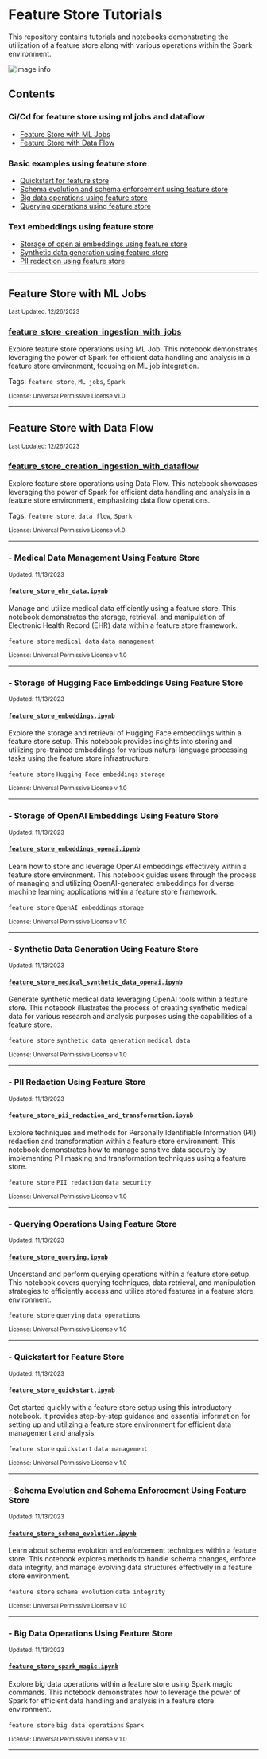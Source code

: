 # Feature Store Tutorials

This repository contains tutorials and notebooks demonstrating the utilization of a feature store along with various operations within the Spark environment.

![image info](../figures/feature_store_overview.png)

## Contents

### Ci/Cd for feature store using ml jobs and dataflow
- [Feature Store with ML Jobs](#feature-store-with-ml-jobs)
- [Feature Store with Data Flow](#feature-store-with-data-flow)

### Basic examples using feature store
- [Quickstart for feature store](#feature_store_quickstart.ipynb)
- [Schema evolution and schema enforcement using feature store](#feature_store_schema_evolution.ipynb)
- [Big data operations using feature store](#feature_store_spark_magic.ipynb)
- [Querying operations using feature store](#feature_store_querying.ipynb)

### Text embeddings using feature store
- [Storage of open ai embeddings using feature store](#feature_store_embeddings_openai.ipynb)
- [Synthetic data generation using feature store](#feature_store_medical_synthetic_data_openai.ipynb)
- [PII redaction using feature store](#feature_store_pii_redaction_and_transformation.ipynb)

---

## Feature Store with ML Jobs

<sub>Last Updated: 12/26/2023</sub>

### [feature_store_creation_ingestion_with_jobs](feature_store_creation_ingestion_with_jobs/)

Explore feature store operations using ML Job. This notebook demonstrates leveraging the power of Spark for efficient data handling and analysis in a feature store environment, focusing on ML job integration.

Tags: `feature store`, `ML jobs`, `Spark`

<sub>License: Universal Permissive License v1.0</sub>

---

## Feature Store with Data Flow

<sub>Last Updated: 12/26/2023</sub>

### [feature_store_creation_ingestion_with_dataflow](feature_store_creation_ingestion_with_dataflow/)

Explore feature store operations using Data Flow. This notebook showcases leveraging the power of Spark for efficient data handling and analysis in a feature store environment, emphasizing data flow operations.

Tags: `feature store`, `data flow`, `Spark`

<sub>License: Universal Permissive License v1.0</sub>

---

### <a name="feature_store_ehr_data.ipynb"></a> - Medical Data Management Using Feature Store

<sub>Updated: 11/13/2023</sub>
#### [`feature_store_ehr_data.ipynb`](../../notebook_examples/feature_store_ehr_data.ipynb)

Manage and utilize medical data efficiently using a feature store. This notebook demonstrates the storage, retrieval, and manipulation of Electronic Health Record (EHR) data within a feature store framework.

`feature store` `medical data` `data management` 

<sub>License: Universal Permissive License v 1.0</sub>

---

### <a name="feature_store_embeddings.ipynb"></a> - Storage of Hugging Face Embeddings Using Feature Store

<sub>Updated: 11/13/2023</sub>
#### [`feature_store_embeddings.ipynb`](../../notebook_examples/feature_store_embeddings.ipynb)

Explore the storage and retrieval of Hugging Face embeddings within a feature store setup. This notebook provides insights into storing and utilizing pre-trained embeddings for various natural language processing tasks using the feature store infrastructure.

`feature store` `Hugging Face embeddings` `storage`

<sub>License: Universal Permissive License v 1.0</sub>

---

### <a name="feature_store_embeddings_openai.ipynb"></a> - Storage of OpenAI Embeddings Using Feature Store

<sub>Updated: 11/13/2023</sub>
#### [`feature_store_embeddings_openai.ipynb`](../../notebook_examples/feature_store_embeddings_openai.ipynb)

Learn how to store and leverage OpenAI embeddings effectively within a feature store environment. This notebook guides users through the process of managing and utilizing OpenAI-generated embeddings for diverse machine learning applications within a feature store framework.

`feature store` `OpenAI embeddings` `storage`

<sub>License: Universal Permissive License v 1.0</sub>

---

### <a name="feature_store_medical_synthetic_data_openai.ipynb"></a> - Synthetic Data Generation Using Feature Store

<sub>Updated: 11/13/2023</sub>
#### [`feature_store_medical_synthetic_data_openai.ipynb`](../../notebook_examples/feature_store_medical_synthetic_data_openai.ipynb)

Generate synthetic medical data leveraging OpenAI tools within a feature store. This notebook illustrates the process of creating synthetic medical data for various research and analysis purposes using the capabilities of a feature store.

`feature store` `synthetic data generation` `medical data` 

<sub>License: Universal Permissive License v 1.0</sub>

---

### <a name="feature_store_pii_redaction_and_transformation.ipynb"></a> - PII Redaction Using Feature Store

<sub>Updated: 11/13/2023</sub>
#### [`feature_store_pii_redaction_and_transformation.ipynb`](../../notebook_examples/feature_store_pii_redaction_and_transformation.ipynb)

Explore techniques and methods for Personally Identifiable Information (PII) redaction and transformation within a feature store environment. This notebook demonstrates how to manage sensitive data securely by implementing PII masking and transformation techniques using a feature store.

`feature store` `PII redaction` `data security`

<sub>License: Universal Permissive License v 1.0</sub>

---

### <a name="feature_store_querying.ipynb"></a> - Querying Operations Using Feature Store

<sub>Updated: 11/13/2023</sub>
#### [`feature_store_querying.ipynb`](../../notebook_examples/feature_store_querying.ipynb)

Understand and perform querying operations within a feature store setup. This notebook covers querying techniques, data retrieval, and manipulation strategies to efficiently access and utilize stored features in a feature store environment.

`feature store` `querying` `data operations`

<sub>License: Universal Permissive License v 1.0</sub>

---

### <a name="feature_store_quickstart.ipynb"></a> - Quickstart for Feature Store

<sub>Updated: 11/13/2023</sub>
#### [`feature_store_quickstart.ipynb`](../../notebook_examples/feature_store_quickstart.ipynb)

Get started quickly with a feature store setup using this introductory notebook. It provides step-by-step guidance and essential information for setting up and utilizing a feature store environment for efficient data management and analysis.

`feature store` `quickstart` `data management`

<sub>License: Universal Permissive License v 1.0</sub>

---

### <a name="feature_store_schema_evolution.ipynb"></a> - Schema Evolution and Schema Enforcement Using Feature Store

<sub>Updated: 11/13/2023</sub>
#### [`feature_store_schema_evolution.ipynb`](../../notebook_examples/feature_store_schema_evolution.ipynb)

Learn about schema evolution and enforcement techniques within a feature store. This notebook explores methods to handle schema changes, enforce data integrity, and manage evolving data structures effectively in a feature store environment.

`feature store` `schema evolution` `data integrity`

<sub>License: Universal Permissive License v 1.0</sub>

---

### <a name="feature_store_spark_magic.ipynb"></a> - Big Data Operations Using Feature Store

<sub>Updated: 11/13/2023</sub>
#### [`feature_store_spark_magic.ipynb`](../../notebook_examples/feature_store_spark_magic.ipynb)

Explore big data operations within a feature store using Spark magic commands. This notebook demonstrates how to leverage the power of Spark for efficient data handling and analysis in a feature store environment.

`feature store` `big data operations` `Spark`

<sub>License: Universal Permissive License v 1.0</sub>

---

